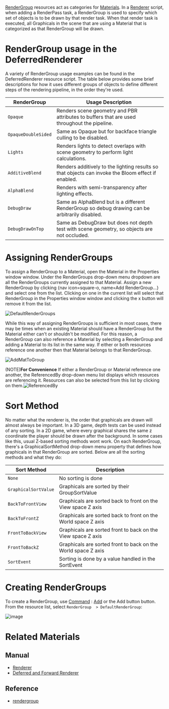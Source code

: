 [ RenderGroup](https://github.com/zeroengineteam/ZeroDocs/code_reference/class_reference/rendergroup.markdown) resources act as categories for [ Materials](https://github.com/zeroengineteam/ZeroDocs/zero_editor_documentation/zeromanual/graphics/materials/materials_overview.markdown). In a [Renderer](https://github.com/zeroengineteam/ZeroDocs/zero_editor_documentation/zeromanual/graphics/renderer.markdown) script, when adding a RenderPass task, a RenderGroup is used to specify which set of objects is to be drawn by that render task. When that render task is executed, all Graphicals in the scene that are using a Material that is categorized as that RenderGroup will be drawn.

 # RenderGroup usage in the DeferredRenderer
A variety of RenderGroup usage examples can be found in the DeferredRenderer resource script. The table below provides some brief descriptions for how it uses different groups of objects to define different steps of the rendering pipeline, in the order they're used.

| RenderGroup | Usage Description |
| -- | -- |
| `Opaque` | Renders scene geometry and PBR attributes to buffers that are used throughout the pipeline. |
| `OpaqueDoubleSided` | Same as Opaque but for backface triangle culling to be disabled. |
| `Lights` | Renders lights to detect overlaps with scene geometry to perform light calculations. |
| `AdditiveBlend` | Renders additively to the lighting results so that objects can invoke the Bloom effect if enabled. |
| `AlphaBlend` | Renders with semi-transparency after lighting effects. |
| `DebugDraw` | Same as AlphaBlend but is a different RenderGroup so debug drawing can be arbitrarily disabled. |
| `DebugDrawOnTop` | Same as DebugDraw but does not depth test with scene geometry, so objects are not occluded. |

 # Assigning RenderGroups
To assign a RenderGroup to a Material, open the Material in the Properties window window. Under the RenderGroups drop-down menu dropdown are all the RenderGroups currently assigned to that Material. Assign a new RenderGroup by clicking {nav icon=square-o, name=Add RenderGroup...} and select one from the list. Clicking on one in the current list will select that RenderGroup in the Properties window window and clicking the x button will remove it from the list.



![DefaultRenderGroups](https://media.githubusercontent.com/media/zeroengineteam/ZeroFiles/master/doc_files/47760.png)


While this way of assigning RenderGroups is sufficient in most cases, there may be times when an existing Material should have a RenderGroup but the Material either can't or shouldn't be modified. For this reason, a RenderGroup can also reference a Material by selecting a RenderGroup and adding a Material to its list in the same way. If either or both resources reference one another then that Material belongs to that RenderGroup.



![AddMatToGroup](https://media.githubusercontent.com/media/zeroengineteam/ZeroFiles/master/doc_files/66419.png)


(NOTE)**For Convenience** If either a RenderGroup or Material reference one another, the ReferencedBy drop-down menu list displays which resources are referencing it. Resources can also be selected from this list by clicking on them.![ReferencedBy](https://media.githubusercontent.com/media/zeroengineteam/ZeroFiles/master/doc_files/66421.png)

 # Sort Method
No matter what the renderer is, the order that graphicals are drawn will almost always be important.  In a 3D game, depth tests can be used instead of any sorting.  In a 2D game, where every graphical shares the same z coordinate the player should be drawn after the background.  In some cases like this, usual Z-based sorting methods wont work.  On each RenderGroup, there's a GraphicalSortMethod drop-down menu property that defines how graphicals in that RenderGroup are sorted.  Below are all the sorting methods and what they do:

| Sort Method | Description |
| -- | -- |
| `None` | No sorting is done |
| `GraphicalSortValue` | Graphicals are sorted by their GroupSortValue  |
| `BackToFrontView` | Graphicals are sorted back to front on the View space Z axis |
| `BackToFrontZ` | Graphicals are sorted back to front on the World space Z axis |
| `FrontToBackView` | Graphicals are sorted front to back on the View space Z axis |
| `FrontToBackZ` | Graphicals are sorted front to back on the World space Z axis |
| `SortEvent` | Sorting is done by a value handled in the SortEvent |

 # Creating RenderGroups
To create a RenderGroup, use [Command](https://github.com/zeroengineteam/ZeroDocs/zero_editor_documentation/ZeroManual/Editor/EditorCommands/Commands.markdown) : [Add](https://github.com/zeroengineteam/ZeroDocs/code_reference/command_reference.markdown#add) or the Add button button.  From the resource list, select `RenderGroup  > DefaultRenderGroup`:



![image](https://media.githubusercontent.com/media/zeroengineteam/ZeroFiles/master/doc_files/46036.png)


 # Related Materials
 ## Manual
- [Renderer](https://github.com/zeroengineteam/ZeroDocs/zero_editor_documentation/zeromanual/graphics/renderer.markdown)
- [Deferred and Forward Renderer](https://github.com/zeroengineteam/ZeroDocs/zero_editor_documentation/zeromanual/graphics/renderer/deferred_renderer.markdown)

 ## Reference
- [rendergroup](https://github.com/zeroengineteam/ZeroDocs/code_reference/class_reference/rendergroup.markdown) 

 
